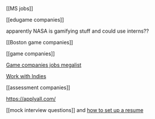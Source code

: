 [[MS jobs]]

[[edugame companies]]

apparently NASA is gamifying stuff and could use interns??

[[Boston game companies]]

[[game companies]]

[Game companies jobs megalist](https://docs.google.com/document/d/1CU1H-8ZQWUPIBrT3VaUjjSMpOrarfpfhI86q8Bkpr_8/edit)

[Work with Indies](https://www.workwithindies.com/)

[[assessment companies]]

https://applyall.com/

[[mock interview questions]] and [how to set up a resume](https://www.youtube.com/watch?v=8vuiLWc7XEQ&t=3s)